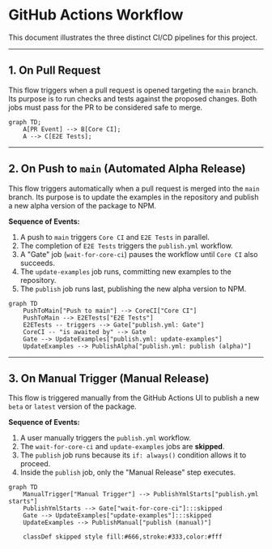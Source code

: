 # GitHub Actions Workflow

This document illustrates the three distinct CI/CD pipelines for this project.

---

## 1. On Pull Request

This flow triggers when a pull request is opened targeting the `main` branch. Its purpose is to run checks and tests against the proposed changes. Both jobs must pass for the PR to be considered safe to merge.

```mermaid
graph TD;
    A[PR Event] --> B[Core CI];
    A --> C[E2E Tests];
```

---

## 2. On Push to `main` (Automated Alpha Release)

This flow triggers automatically when a pull request is merged into the `main` branch. Its purpose is to update the examples in the repository and publish a new alpha version of the package to NPM.

**Sequence of Events:**

1.  A push to `main` triggers `Core CI` and `E2E Tests` in parallel.
2.  The completion of `E2E Tests` triggers the `publish.yml` workflow.
3.  A "Gate" job (`wait-for-core-ci`) pauses the workflow until `Core CI` also succeeds.
4.  The `update-examples` job runs, committing new examples to the repository.
5.  The `publish` job runs last, publishing the new alpha version to NPM.

```mermaid
graph TD
    PushToMain["Push to main"] --> CoreCI["Core CI"]
    PushToMain --> E2ETests["E2E Tests"]
    E2ETests -- triggers --> Gate["publish.yml: Gate"]
    CoreCI -- "is awaited by" --> Gate
    Gate --> UpdateExamples["publish.yml: update-examples"]
    UpdateExamples --> PublishAlpha["publish.yml: publish (alpha)"]
```

---

## 3. On Manual Trigger (Manual Release)

This flow is triggered manually from the GitHub Actions UI to publish a new `beta` or `latest` version of the package.

**Sequence of Events:**

1.  A user manually triggers the `publish.yml` workflow.
2.  The `wait-for-core-ci` and `update-examples` jobs are **skipped**.
3.  The `publish` job runs because its `if: always()` condition allows it to proceed.
4.  Inside the `publish` job, only the "Manual Release" step executes.

```mermaid
graph TD
    ManualTrigger["Manual Trigger"] --> PublishYmlStarts["publish.yml starts"]
    PublishYmlStarts --> Gate["wait-for-core-ci"]:::skipped
    Gate --> UpdateExamples["update-examples"]:::skipped
    UpdateExamples --> PublishManual["publish (manual)"]

    classDef skipped style fill:#666,stroke:#333,color:#fff
```
